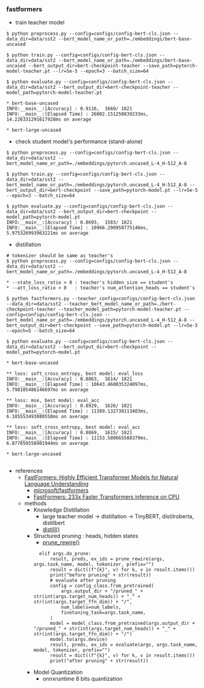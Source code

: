 ### fastformers

- train teacher model
```
$ python preprocess.py --config=configs/config-bert-cls.json --data_dir=data/sst2 --bert_model_name_or_path=./embeddings/bert-base-uncased

$ python train.py --config=configs/config-bert-cls.json --data_dir=data/sst2 --bert_model_name_or_path=./embeddings/bert-base-uncased --bert_output_dir=bert-checkpoint-teacher --save_path=pytorch-model-teacher.pt --lr=5e-5 --epoch=3 --batch_size=64

$ python evaluate.py --config=configs/config-bert-cls.json --data_dir=data/sst2 --bert_output_dir=bert-checkpoint-teacher --model_path=pytorch-model-teacher.pt

* bert-base-uncased
INFO:__main__:[Accuracy] : 0.9116,  1660/ 1821
INFO:__main__:[Elapsed Time] : 26002.151250839233ms, 14.226331291617928ms on average

* bert-large-uncased

```

- check student model's performance (stand-alone)
```
$ python preprocess.py --config=configs/config-bert-cls.json --data_dir=data/sst2 --bert_model_name_or_path=./embeddings/pytorch.uncased_L-4_H-512_A-8

$ python train.py --config=configs/config-bert-cls.json --data_dir=data/sst2 --bert_model_name_or_path=./embeddings/pytorch.uncased_L-4_H-512_A-8 --bert_output_dir=bert-checkpoint --save_path=pytorch-model.pt --lr=5e-5 --epoch=3 --batch_size=64

$ python evaluate.py --config=configs/config-bert-cls.json --data_dir=data/sst2 --bert_output_dir=bert-checkpoint --model_path=pytorch-model.pt
INFO:__main__:[Accuracy] : 0.8693,  1583/ 1821
INFO:__main__:[Elapsed Time] : 10966.290950775146ms, 5.975326993963221ms on average
```

- distillation
```
# tokenizer should be same as teacher's 
$ python preprocess.py --config=configs/config-bert-cls.json --data_dir=data/sst2 --bert_model_name_or_path=./embeddings/pytorch.uncased_L-4_H-512_A-8

* --state_loss_ratio > 0 : teacher's hidden_size == student's
* --att_loss_ratio > 0   : teacher's num_attention_heads == student's

$ python fastformers.py --teacher_config=configs/config-bert-cls.json --data_dir=data/sst2 --teacher_bert_model_name_or_path=./bert-checkpoint-teacher --teacher_model_path=pytorch-model-teacher.pt --config=configs/config-bert-cls.json --bert_model_name_or_path=./embeddings/pytorch.uncased_L-4_H-512_A-8 --bert_output_dir=bert-checkpoint --save_path=pytorch-model.pt --lr=5e-5 --epoch=5 --batch_size=64

$ python evaluate.py --config=configs/config-bert-cls.json --data_dir=data/sst2 --bert_output_dir=bert-checkpoint --model_path=pytorch-model.pt

* bert-base-uncased

** loss: soft_cross_entropy, best model: eval_loss
INFO:__main__:[Accuracy] : 0.8863,  1614/ 1821
INFO:__main__:[Elapsed Time] : 10643.460035324097ms, 5.798105486146697ms on average

** loss: mse, best model: eval_acc 
INFO:__main__:[Accuracy] : 0.8929,  1626/ 1821
INFO:__main__:[Elapsed Time] : 11389.132738113403ms, 6.185553493080558ms on average

** loss: soft_cross_entropy, best model: eval_acc
INFO:__main__:[Accuracy] : 0.8869,  1615/ 1821
INFO:__main__:[Elapsed Time] : 11153.580665588379ms, 6.077859558901944ms on average

* bert-large-uncased


```

- references
  - [FastFormers: Highly Efficient Transformer Models for Natural Language Understanding](https://arxiv.org/pdf/2010.13382.pdf)
    - [microsoft/fastformers](https://github.com/microsoft/fastformers)
    - [FastFormers: 233x Faster Transformers inference on CPU](https://parthplc.medium.com/fastformers-233x-faster-transformers-inference-on-cpu-4c0b7a720e1)
  - methods
    - Knowledge Distillation
      - large teacher model -> distillation -> TinyBERT, distilroberta, distilbert
      - [distill()](https://github.com/microsoft/fastformers/blob/main/examples/fastformers/run_superglue.py?fbclid=IwAR3mdQKsUtso0L5zKwLkrr4v9i81xnULjZFOihtf0MTncwIrV0L1eXgDT9U#L344)
    - Structured pruning : heads, hidden states
      - [prune_rewire()](https://github.com/microsoft/fastformers/blob/37bedfd7f10fedaaff5c2b419bb61fbd10485fc0/examples/fastformers/run_superglue.py#L743)
      ```
        elif args.do_prune:
            result, preds, ex_ids = prune_rewire(args, args.task_name, model, tokenizer, prefix="")
            result = dict((f"{k}", v) for k, v in result.items())
            print("before pruning" + str(result))
            # evaluate after pruning
            config = config_class.from_pretrained(
                args.output_dir + "/pruned_" + str(int(args.target_num_heads)) + "_" + str(int(args.target_ffn_dim)) + "/",
                num_labels=num_labels,
                finetuning_task=args.task_name,
            )
            model = model_class.from_pretrained(args.output_dir + "/pruned_" + str(int(args.target_num_heads)) + "_" + str(int(args.target_ffn_dim)) + "/")
            model.to(args.device)
            result, preds, ex_ids = evaluate(args, args.task_name, model, tokenizer, prefix="")
            result = dict((f"{k}", v) for k, v in result.items())
            print("after pruning" + str(result))
      ```
    - Model Quantization
      - onnxruntime 8 bits quantization
